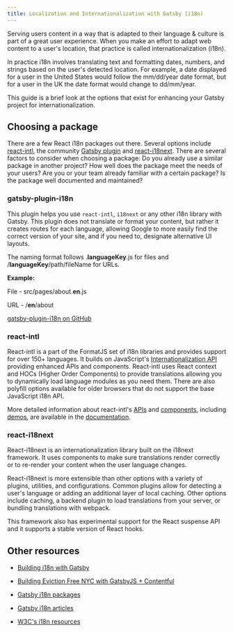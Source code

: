 ```yaml
---
title: Localization and Internationalization with Gatsby (i18n)
---
```


Serving users content in a way that is adapted to their language & culture is part of a great user experience. When you make an effort to adapt web content to a user's location, that practice is called internationalization (i18n).

In practice i18n involves translating text and formatting dates, numbers, and strings based on the user's detected location. For example, a date displayed for a user in the United States would follow the mm/dd/year date format, but for a user in the UK the date format would change to dd/mm/year.

This guide is a brief look at the options that exist for enhancing your Gatsby project for internationalization.

## Choosing a package

There are a few React i18n packages out there. Several options include [react-intl](https://github.com/yahoo/react-intl), the community [Gatsby plugin](https://www.npmjs.com/package/gatsby-plugin-i18n) and [react-i18next](https://github.com/i18next/react-i18next/). There are several factors to consider when choosing a package: Do you already use a similar package in another project? How well does the package meet the needs of your users? Are you or your team already familiar with a certain package? Is the package well documented and maintained?

### gatsby-plugin-i18n

This plugin helps you use `react-intl`, `i18next` or any other i18n library with Gatsby. This plugin does not translate or format your content, but rather it creates routes for each language, allowing Google to more easily find the correct version of your site, and if you need to, designate alternative UI layouts.

The naming format follows .**languageKey**.js for files and /**languageKey**/path/fileName for URLs.

**Example:**

File - src/pages/about.**en**.js

URL - /**en**/about

[gatsby-plugin-i18n on GitHub](https://github.com/angeloocana/gatsby-plugin-i18n)

### react-intl

React-intl is a part of the FormatJS set of i18n libraries and provides support for over 150+ languages. It builds on JavaScript's [Internationalization API](https://developer.mozilla.org/en-US/docs/Web/JavaScript/Reference/Global_Objects/Intl) providing enhanced APIs and components. React-intl uses React context and HOCs (Higher Order Components) to provide translations allowing you to dynamically load language modules as you need them. There are also polyfill options available for older browsers that do not support the base JavaScript i18n API.

More detailed information about react-intl's [APIs](https://github.com/formatjs/react-intl/blob/master/docs/API.md) and [components](https://github.com/formatjs/react-intl/blob/master/docs/Components.md), including [demos](https://github.com/formatjs/react-intl/tree/master/examples), are available in the [documentation](https://github.com/formatjs/react-intl/tree/master/docs).

### react-i18next

React-i18next is an internationalization library built on the i18next framework. It uses components to make sure translations render correctly or to re-render your content when the user language changes.

React-i18next is more extensible than other options with a variety of plugins, utilities, and configurations. Common plugins allow for detecting a user's language or adding an additional layer of local caching. Other options include caching, a backend plugin to load translations from your server, or bundling translations with webpack.

This framework also has experimental support for the React suspense API and it supports a stable version of React hooks.

## Other resources

- [Building i18n with Gatsby](https://www.gatsbyjs.org/blog/2017-10-17-building-i18n-with-gatsby/)

- [Building Eviction Free NYC with GatsbyJS + Contentful](https://www.gatsbyjs.org/blog/2018-04-27-building-eviction-free-nyc-with-gatsbyjs-and-contentful/)

- [Gatsby i18n packages](https://www.gatsbyjs.org/packages/gatsby-plugin-i18n/?=i18)

- [Gatsby i18n articles](https://www.gatsbyjs.org/blog/tags/i-18-n/)

- [W3C's i18n resources](https://w3c.github.io/i18n-drafts/getting-started/contentdev.en#reference)
